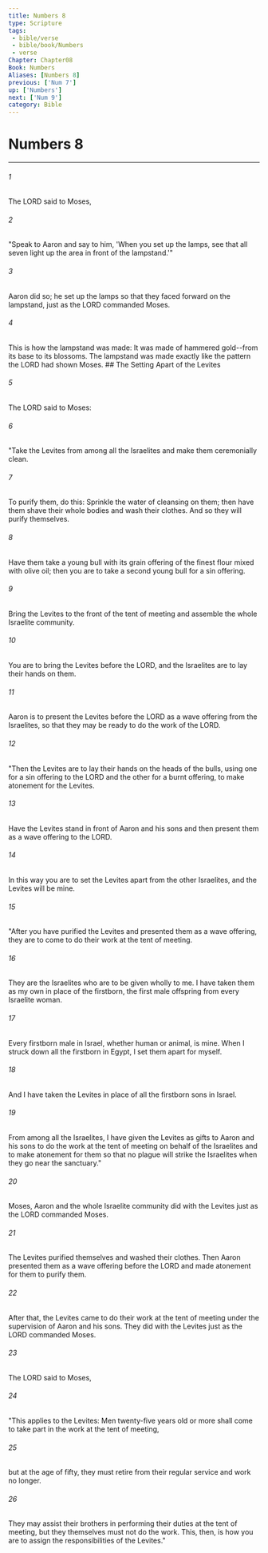 ```yaml
---
title: Numbers 8
type: Scripture
tags:
 - bible/verse
 - bible/book/Numbers
 - verse
Chapter: Chapter08
Book: Numbers
Aliases: [Numbers 8]
previous: ['Num 7']
up: ['Numbers']
next: ['Num 9']
category: Bible
---
```

# Numbers 8

***


###### 1 
The LORD said to Moses, 

###### 2 
"Speak to Aaron and say to him, 'When you set up the lamps, see that all seven light up the area in front of the lampstand.'" 

###### 3 
Aaron did so; he set up the lamps so that they faced forward on the lampstand, just as the LORD commanded Moses. 

###### 4 
This is how the lampstand was made: It was made of hammered gold--from its base to its blossoms. The lampstand was made exactly like the pattern the LORD had shown Moses. ## The Setting Apart of the Levites 

###### 5 
The LORD said to Moses: 

###### 6 
"Take the Levites from among all the Israelites and make them ceremonially clean. 

###### 7 
To purify them, do this: Sprinkle the water of cleansing on them; then have them shave their whole bodies and wash their clothes. And so they will purify themselves. 

###### 8 
Have them take a young bull with its grain offering of the finest flour mixed with olive oil; then you are to take a second young bull for a sin offering. 

###### 9 
Bring the Levites to the front of the tent of meeting and assemble the whole Israelite community. 

###### 10 
You are to bring the Levites before the LORD, and the Israelites are to lay their hands on them. 

###### 11 
Aaron is to present the Levites before the LORD as a wave offering from the Israelites, so that they may be ready to do the work of the LORD. 

###### 12 
"Then the Levites are to lay their hands on the heads of the bulls, using one for a sin offering to the LORD and the other for a burnt offering, to make atonement for the Levites. 

###### 13 
Have the Levites stand in front of Aaron and his sons and then present them as a wave offering to the LORD. 

###### 14 
In this way you are to set the Levites apart from the other Israelites, and the Levites will be mine. 

###### 15 
"After you have purified the Levites and presented them as a wave offering, they are to come to do their work at the tent of meeting. 

###### 16 
They are the Israelites who are to be given wholly to me. I have taken them as my own in place of the firstborn, the first male offspring from every Israelite woman. 

###### 17 
Every firstborn male in Israel, whether human or animal, is mine. When I struck down all the firstborn in Egypt, I set them apart for myself. 

###### 18 
And I have taken the Levites in place of all the firstborn sons in Israel. 

###### 19 
From among all the Israelites, I have given the Levites as gifts to Aaron and his sons to do the work at the tent of meeting on behalf of the Israelites and to make atonement for them so that no plague will strike the Israelites when they go near the sanctuary." 

###### 20 
Moses, Aaron and the whole Israelite community did with the Levites just as the LORD commanded Moses. 

###### 21 
The Levites purified themselves and washed their clothes. Then Aaron presented them as a wave offering before the LORD and made atonement for them to purify them. 

###### 22 
After that, the Levites came to do their work at the tent of meeting under the supervision of Aaron and his sons. They did with the Levites just as the LORD commanded Moses. 

###### 23 
The LORD said to Moses, 

###### 24 
"This applies to the Levites: Men twenty-five years old or more shall come to take part in the work at the tent of meeting, 

###### 25 
but at the age of fifty, they must retire from their regular service and work no longer. 

###### 26 
They may assist their brothers in performing their duties at the tent of meeting, but they themselves must not do the work. This, then, is how you are to assign the responsibilities of the Levites." 
